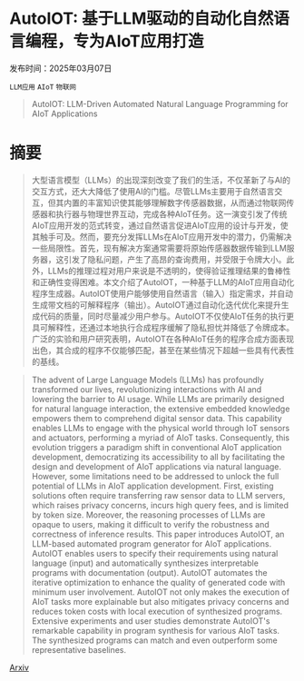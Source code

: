 # AutoIOT: 基于LLM驱动的自动化自然语言编程，专为AIoT应用打造

发布时间：2025年03月07日

`LLM应用` `AIoT` `物联网`

> AutoIOT: LLM-Driven Automated Natural Language Programming for AIoT Applications

# 摘要

> 大型语言模型（LLMs）的出现深刻改变了我们的生活，不仅革新了与AI的交互方式，还大大降低了使用AI的门槛。尽管LLMs主要用于自然语言交互，但其内置的丰富知识使其能够理解数字传感器数据，从而通过物联网传感器和执行器与物理世界互动，完成各种AIoT任务。这一演变引发了传统AIoT应用开发的范式转变，通过自然语言促进AIoT应用的设计与开发，使其触手可及。然而，要充分发挥LLMs在AIoT应用开发中的潜力，仍需解决一些局限性。首先，现有解决方案通常需要将原始传感器数据传输到LLM服务器，这引发了隐私问题，产生了高昂的查询费用，并受限于令牌大小。此外，LLMs的推理过程对用户来说是不透明的，使得验证推理结果的鲁棒性和正确性变得困难。本文介绍了AutoIOT，一种基于LLM的AIoT应用自动化程序生成器。AutoIOT使用户能够使用自然语言（输入）指定需求，并自动生成带文档的可解释程序（输出）。AutoIOT通过自动化迭代优化来提升生成代码的质量，同时尽量减少用户参与。AutoIOT不仅使AIoT任务的执行更具可解释性，还通过本地执行合成程序缓解了隐私担忧并降低了令牌成本。广泛的实验和用户研究表明，AutoIOT在各种AIoT任务的程序合成方面表现出色，其合成的程序不仅能够匹配，甚至在某些情况下超越一些具有代表性的基线。

> The advent of Large Language Models (LLMs) has profoundly transformed our lives, revolutionizing interactions with AI and lowering the barrier to AI usage. While LLMs are primarily designed for natural language interaction, the extensive embedded knowledge empowers them to comprehend digital sensor data. This capability enables LLMs to engage with the physical world through IoT sensors and actuators, performing a myriad of AIoT tasks. Consequently, this evolution triggers a paradigm shift in conventional AIoT application development, democratizing its accessibility to all by facilitating the design and development of AIoT applications via natural language. However, some limitations need to be addressed to unlock the full potential of LLMs in AIoT application development. First, existing solutions often require transferring raw sensor data to LLM servers, which raises privacy concerns, incurs high query fees, and is limited by token size. Moreover, the reasoning processes of LLMs are opaque to users, making it difficult to verify the robustness and correctness of inference results. This paper introduces AutoIOT, an LLM-based automated program generator for AIoT applications. AutoIOT enables users to specify their requirements using natural language (input) and automatically synthesizes interpretable programs with documentation (output). AutoIOT automates the iterative optimization to enhance the quality of generated code with minimum user involvement. AutoIOT not only makes the execution of AIoT tasks more explainable but also mitigates privacy concerns and reduces token costs with local execution of synthesized programs. Extensive experiments and user studies demonstrate AutoIOT's remarkable capability in program synthesis for various AIoT tasks. The synthesized programs can match and even outperform some representative baselines.

[Arxiv](https://arxiv.org/abs/2503.05346)